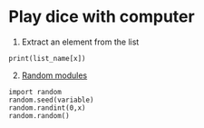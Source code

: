 # Play dice with computer


1. Extract an element from the list
```commandline
print(list_name[x])
```

2. [Random modules](https://www.askpython.com/python-modules/python-random-module-generate-random-numbers-sequences)
```commandline
import random
random.seed(variable)
random.randint(0,x)
random.random()
```